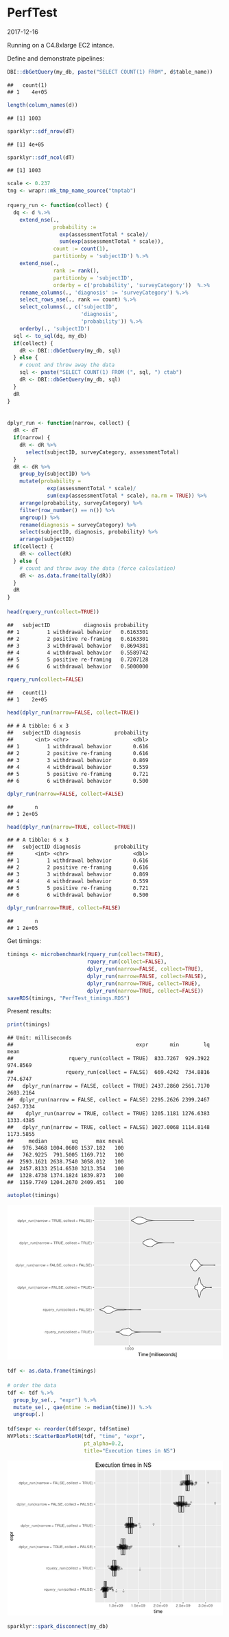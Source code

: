 PerfTest
================
2017-12-16

<!-- PerfTest.md is generated from PerfTest.Rmd. Please edit that file -->
Running on a C4.8xlarge EC2 intance.

Define and demonstrate pipelines:

``` r
DBI::dbGetQuery(my_db, paste("SELECT COUNT(1) FROM", d$table_name))
```

    ##   count(1)
    ## 1    4e+05

``` r
length(column_names(d))
```

    ## [1] 1003

``` r
sparklyr::sdf_nrow(dT)
```

    ## [1] 4e+05

``` r
sparklyr::sdf_ncol(dT)
```

    ## [1] 1003

``` r
scale <- 0.237
tng <- wrapr::mk_tmp_name_source("tmptab")

rquery_run <- function(collect) {
  dq <- d %.>%
    extend_nse(.,
               probability :=
                 exp(assessmentTotal * scale)/
                 sum(exp(assessmentTotal * scale)),
               count := count(1),
               partitionby = 'subjectID') %.>%
    extend_nse(.,
               rank := rank(),
               partitionby = 'subjectID',
               orderby = c('probability', 'surveyCategory'))  %.>%
    rename_columns(., 'diagnosis' := 'surveyCategory') %.>%
    select_rows_nse(., rank == count) %.>%
    select_columns(., c('subjectID', 
                        'diagnosis', 
                        'probability')) %.>%
    orderby(., 'subjectID')
  sql <- to_sql(dq, my_db)
  if(collect) {
    dR <- DBI::dbGetQuery(my_db, sql)
  } else {
    # count and throw away the data
    sql <- paste("SELECT COUNT(1) FROM (", sql, ") ctab")
    dR <- DBI::dbGetQuery(my_db, sql)
  }
  dR
}


dplyr_run <- function(narrow, collect) {
  dR <- dT
  if(narrow) {
    dR <- dR %>%
      select(subjectID, surveyCategory, assessmentTotal)
  }
  dR <- dR %>%
    group_by(subjectID) %>%
    mutate(probability =
             exp(assessmentTotal * scale)/
             sum(exp(assessmentTotal * scale), na.rm = TRUE)) %>%
    arrange(probability, surveyCategory) %>%
    filter(row_number() == n()) %>%
    ungroup() %>%
    rename(diagnosis = surveyCategory) %>%
    select(subjectID, diagnosis, probability) %>%
    arrange(subjectID)
  if(collect) {
    dR <- collect(dR)
  } else {
    # count and throw away the data (force calculation)
    dR <- as.data.frame(tally(dR))
  }
  dR
}

head(rquery_run(collect=TRUE))
```

    ##   subjectID           diagnosis probability
    ## 1         1 withdrawal behavior   0.6163301
    ## 2         2 positive re-framing   0.6163301
    ## 3         3 withdrawal behavior   0.8694381
    ## 4         4 withdrawal behavior   0.5589742
    ## 5         5 positive re-framing   0.7207128
    ## 6         6 withdrawal behavior   0.5000000

``` r
rquery_run(collect=FALSE) 
```

    ##   count(1)
    ## 1    2e+05

``` r
head(dplyr_run(narrow=FALSE, collect=TRUE))
```

    ## # A tibble: 6 x 3
    ##   subjectID diagnosis           probability
    ##       <int> <chr>                     <dbl>
    ## 1         1 withdrawal behavior       0.616
    ## 2         2 positive re-framing       0.616
    ## 3         3 withdrawal behavior       0.869
    ## 4         4 withdrawal behavior       0.559
    ## 5         5 positive re-framing       0.721
    ## 6         6 withdrawal behavior       0.500

``` r
dplyr_run(narrow=FALSE, collect=FALSE)
```

    ##       n
    ## 1 2e+05

``` r
head(dplyr_run(narrow=TRUE, collect=TRUE))
```

    ## # A tibble: 6 x 3
    ##   subjectID diagnosis           probability
    ##       <int> <chr>                     <dbl>
    ## 1         1 withdrawal behavior       0.616
    ## 2         2 positive re-framing       0.616
    ## 3         3 withdrawal behavior       0.869
    ## 4         4 withdrawal behavior       0.559
    ## 5         5 positive re-framing       0.721
    ## 6         6 withdrawal behavior       0.500

``` r
dplyr_run(narrow=TRUE, collect=FALSE)
```

    ##       n
    ## 1 2e+05

Get timings:

``` r
timings <- microbenchmark(rquery_run(collect=TRUE), 
                          rquery_run(collect=FALSE), 
                          dplyr_run(narrow=FALSE, collect=TRUE), 
                          dplyr_run(narrow=FALSE, collect=FALSE), 
                          dplyr_run(narrow=TRUE, collect=TRUE),
                          dplyr_run(narrow=TRUE, collect=FALSE))
saveRDS(timings, "PerfTest_timings.RDS")
```

Present results:

``` r
print(timings)
```

    ## Unit: milliseconds
    ##                                        expr       min        lq      mean
    ##                  rquery_run(collect = TRUE)  833.7267  929.3922  974.8569
    ##                 rquery_run(collect = FALSE)  669.4242  734.8816  774.6747
    ##   dplyr_run(narrow = FALSE, collect = TRUE) 2437.2860 2561.7170 2603.2164
    ##  dplyr_run(narrow = FALSE, collect = FALSE) 2295.2626 2399.2467 2467.7334
    ##    dplyr_run(narrow = TRUE, collect = TRUE) 1205.1181 1276.6383 1333.4385
    ##   dplyr_run(narrow = TRUE, collect = FALSE) 1027.0068 1114.8148 1173.5855
    ##     median        uq      max neval
    ##   976.3468 1004.0608 1537.182   100
    ##   762.9225  791.5005 1169.712   100
    ##  2593.1621 2638.7540 3058.012   100
    ##  2457.8133 2514.6530 3213.354   100
    ##  1328.4738 1374.1824 1839.873   100
    ##  1159.7749 1204.2670 2409.451   100

``` r
autoplot(timings)
```

![](PerfTest_files/figure-markdown_github/present-1.png)

``` r
tdf <- as.data.frame(timings)

# order the data
tdf <- tdf %.>%
  group_by_se(., "expr") %.>%
  mutate_se(., qae(mtime := median(time))) %.>%
  ungroup(.)

tdf$expr <- reorder(tdf$expr, tdf$mtime)
WVPlots::ScatterBoxPlotH(tdf, "time", "expr",  
                         pt_alpha=0.2,
                         title="Execution times in NS")
```

![](PerfTest_files/figure-markdown_github/present-2.png)

``` r
sparklyr::spark_disconnect(my_db)
```
